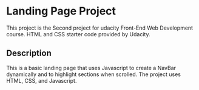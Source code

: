 # Landing Page Project

This project is the Second project for udacity Front-End Web Development course. HTML and CSS starter code provided by Udacity.


## Description
This is a basic landing page that uses Javascript to create a NavBar dynamically and to highlight sections when scrolled. The project uses HTML, CSS, and Javascript.
